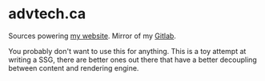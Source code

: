 # advtech.ca

Sources powering [my website](https://advtech.ca). Mirror of my [Gitlab](https://gitlab.advtech.ca/netwinder/advtech.ca).

You probably don't want to use this for anything. This is a toy attempt at writing a SSG, there are better ones out there that have a better decoupling between content and rendering engine. 